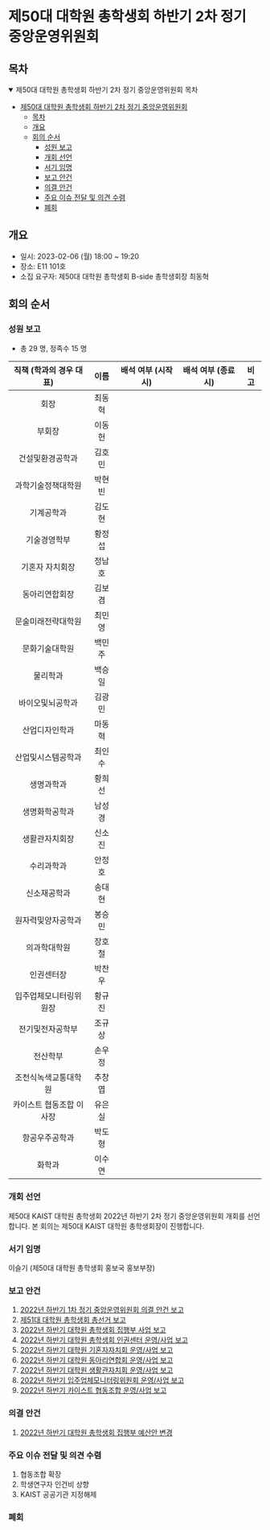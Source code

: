 제50대 대학원 총학생회 하반기 2차 정기 중앙운영위원회 
===

## 목차

<details open>
<summary>제50대 대학원 총학생회 하반기 2차 정기 중앙운영위원회 목차</summary>
  
- [제50대 대학원 총학생회 하반기 2차 정기 중앙운영위원회](#제50대-대학원-총학생회-하반기-2차-정기-중앙운영위원회)
	- [목차](#목차)
	- [개요](#개요)
	- [회의 순서](#회의-순서)
		- [성원 보고](#성원-보고)
		- [개회 선언](#개회-선언)
		- [서기 임명](#서기-임명)
		- [보고 안건](#보고-안건)
		- [의결 안건](#의결-안건)
		- [주요 이슈 전달 및 의견 수렴](#주요-이슈-전달-및-의견-수렴)
		- [폐회](#폐회)
</details>

## 개요 

- 일시: 2023-02-06 (월) 18:00 ~ 19:20
- 장소: E11 101호
- 소집 요구자: 제50대 대학원 총학생회 B-side 총학생회장 최동혁 

## 회의 순서
### 성원 보고

- 총 29 명, 정족수 15 명  

| 직책 (학과의 경우 대표) | 이름 | 배석 여부 (시작 시) | 배석 여부 (종료 시) | 비고 | 
|:---:|:---:|:---:|:---:|:---:|
| 회장 | 최동혁 |  |  | | 
| 부회장 | 이동헌 |  |  | |
| 건설및환경공학과 | 김호민 |  |  | |
| 과학기술정책대학원 | 박현빈 |  |  | |
| 기계공학과 | 김도현 |  |  | |
| 기술경영학부 | 황정섭 |  |  | |
| 기혼자 자치회장 | 정남호 |  |  | |
| 동아리연합회장 | 김보겸 |  |  | |
| 문술미래전략대학원 | 최민영 |  |  | |
| 문화기술대학원 | 백민주 |  |  | |
| 물리학과 | 백승일 |  |  | |
| 바이오및뇌공학과 | 김광민 |  |  | |
| 산업디자인학과 | 마동혁 |  |  | |
| 산업및시스템공학과 | 최인수 |  |  | |
| 생명과학과 | 황희선 |  |  |  |
| 생명화학공학과 | 남성경 |  |  | |
| 생활관자치회장 | 신소진 |  |  | |
| 수리과학과 | 안정호 |  |  | |
| 신소재공학과 | 송대현 |  |  | |
| 원자력및양자공학과 | 봉승민 |  |  | |
| 의과학대학원 | 장호철 |  |  | |
| 인권센터장 | 박찬우 |  |  | |
| 입주업체모니터링위원장 | 황규진 |  |  | |
| 전기및전자공학부 | 조규상 |  |  | |
| 전산학부 | 손우정 |  |  | |
| 조천식녹색교통대학원 | 추창엽 |  |  | |
| 카이스트 협동조합 이사장 | 유은실 |  |  | |
| 항공우주공학과 | 박도형 |  |  | |
| 화학과 | 이수연 |  |  | |

### 개회 선언
제50대 KAIST 대학원 총학생회 2022년 하반기 2차 정기 중앙운영위원회 개회를 선언합니다. 본 회의는 제50대 KAIST 대학원 총학생회장이 진행합니다.

### 서기 임명
이슬기 (제50대 대학원 총학생회 홍보국 홍보부장) 

### 보고 안건
1. [2022년 하반기 1차 정기 중앙운영위원회 의결 안건 보고](보고안건/2022년-하반기-1차-정기-중앙운영위원회-의결-안건-보고.md)
2. [제51대 대학원 총학생회 총선거 보고](보고안건/제51대-중선관위-중운위-보고.md)
3. [2022년 하반기 대학원 총학생회 집행부 사업 보고](보고안건/2022년-하반기-대학원-총학생회-집행부-사업-보고.md)
4. [2022년 하반기 대학원 총학생회 인권센터 운영/사업 보고](보고안건/2022년-하반기-대학원-총학생회-인권센터-운영-사업-보고.md)
5. [2022년 하반기 대학원 기혼자자치회 운영/사업 보고](보고안건/2022년-하반기-대학원-기혼자자치회-운영-사업-보고.md)
6. [2022년 하반기 대학원 동아리연합회 운영/사업 보고](보고안건/2022년-하반기-대학원-동아리연합회-운영-사업-보고.md)
7. [2022년 하반기 대학원 생활관자치회 운영/사업 보고](보고안건/2022년-하반기-대학원-생활관자치회-운영-사업-보고.md)
8. [2022년 하반기 입주업체모니터링위원회 운영/사업 보고](보고안건/2022년-하반기-입주업체모니터링위원회-운영-사업-보고.md)
9. [2022년 하반기 카이스트 협동조합 운영/사업 보고](보고안건/2022년-하반기-카이스트-협동조합-운영-사업-보고.md)

### 의결 안건
1. [2022년 하반기 대학원 총학생회 집행부 예산안 변경](의결안건/2022년-하반기-대학원-총학생회-집행부-예산안-변경.md)

### 주요 이슈 전달 및 의견 수렴
1. 협동조합 확장
2. 학생연구자 인건비 상향
3. KAIST 공공기관 지정해제

### 폐회

